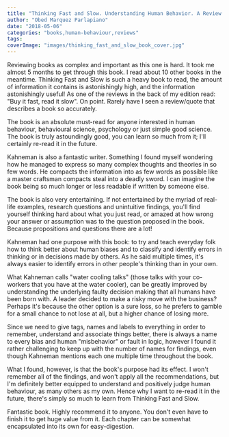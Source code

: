 ```yaml
---
title: "Thinking Fast and Slow. Understanding Human Behavior. A Review."
author: "Obed Marquez Parlapiano"
date: "2018-05-06"
categories: "books,human-behaviour,reviews"
tags:
coverImage: "images/thinking_fast_and_slow_book_cover.jpg"
---
```


Reviewing books as complex and important as this one is hard. It took me almost 5 months to get through this book. I read about 10 other books in the meantime. Thinking Fast and Slow is such a heavy book to read, the amount of information it contains is astonishingly high, and the information astonishingly useful! As one of the reviews in the back of my edition read: "Buy it fast, read it slow". On point. Rarely have I seen a review/quote that describes a book so accurately.

The book is an absolute must-read for anyone interested in human behaviour, behavioural science, psychology or just simple good science. The book is truly astoundingly good, you can learn so much from it; I'll certainly re-read it in the future.

Kahneman is also a fantastic writer. Something I found myself wondering how he managed to express so many complex thoughts and theories in so few words. He compacts the information into as few words as possible like a master craftsman compacts steal into a deadly sword. I can imagine the book being so much longer or less readable if written by someone else.

The book is also very entertaining. If not entertained by the myriad of real-life examples, research questions and unintuitive findings, you'll find yourself thinking hard about what you just read, or amazed at how wrong your answer or assumption was to the question proposed in the book. Because propositions and questions there are a lot!

Kahneman had one purpose with this book: to try and teach everyday folk how to think better about human biases and to classify and identify errors in thinking or in decisions made by others. As he said multiple times, it's always easier to identify errors in other people's thinking than in your own.

What Kahneman calls "water cooling talks" (those talks with your co-workers that you have at the water cooler), can be greatly improved by understanding the underlying faulty decision making that all humans have been born with. A leader decided to make a risky move with the business? Perhaps it's because the other option is a sure loss, so he prefers to gamble for a small chance to not lose at all, but a higher chance of losing more.

Since we need to give tags, names and labels to everything in order to remember, understand and associate things better, there is always a name to every bias and human "misbehavior" or fault in logic, however I found it rather challenging to keep up with the number of names for findings, even though Kahneman mentions each one multiple time throughout the book.

What I found, however, is that the book's purpose had its effect. I won't remember all of the findings, and won't apply all the recommendations, but I'm definitely better equipped to understand and positively judge human behaviour, as many others as my own. Hence why I want to re-read it in the future, there's simply so much to learn from Thinking Fast and Slow.

Fantastic book. Highly recommend it to anyone. You don't even have to finish it to get huge value from it. Each chapter can be somewhat encapsulated into its own for easy-digestion.
